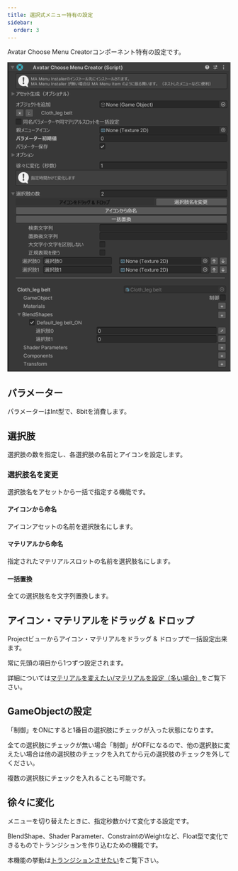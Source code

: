 ```yaml
---
title: 選択式メニュー特有の設定
sidebar:
  order: 3
---
```


Avatar Choose Menu Creatorコンポーネント特有の設定です。

![](../../../assets/imgs/amc-component-choose.png)

## パラメーター

パラメーターはInt型で、8bitを消費します。

## 選択肢

選択肢の数を指定し、各選択肢の名前とアイコンを設定します。

### 選択肢名を変更

選択肢名をアセットから一括で指定する機能です。

#### アイコンから命名

アイコンアセットの名前を選択肢名にします。

#### マテリアルから命名

指定されたマテリアルスロットの名前を選択肢名にします。

#### 一括置換

全ての選択肢名を文字列置換します。

## アイコン・マテリアルをドラッグ & ドロップ

Projectビューからアイコン・マテリアルをドラッグ & ドロップで一括設定出来ます。

常に先頭の項目から1つずつ設定されます。

詳細については[マテリアルを変えたい/マテリアルを設定（多い場合）](/usecases/material/#マテリアルを設定多い場合)をご覧下さい。

## GameObjectの設定

「制御」をONにすると1番目の選択肢にチェックが入った状態になります。

全ての選択肢にチェックが無い場合「制御」がOFFになるので、他の選択肢に変えたい場合は他の選択肢のチェックを入れてから元の選択肢のチェックを外してください。

複数の選択肢にチェックを入れることも可能です。

## 徐々に変化

メニューを切り替えたときに、指定秒数かけて変化する設定です。

BlendShape、Shader Parameter、ConstraintのWeightなど、Float型で変化できるものでトランジションを作り込むための機能です。

本機能の挙動は[トランジションさせたい](/usecases/period)をご覧下さい。
